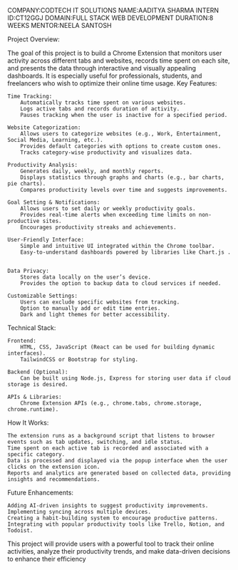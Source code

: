 COMPANY:CODTECH IT SOLUTIONS
NAME:AADITYA SHARMA
INTERN ID:CT12GGJ
DOMAIN:FULL STACK WEB DEVELOPMENT
DURATION:8 WEEKS 
MENTOR:NEELA SANTOSH



Project Overview:

The goal of this project is to build a Chrome Extension that monitors user activity across different tabs and websites, records time spent on each site, and presents the data through interactive and visually appealing dashboards. It is especially useful for professionals, students, and freelancers who wish to optimize their online time usage.
Key Features:

    Time Tracking:
        Automatically tracks time spent on various websites.
        Logs active tabs and records duration of activity.
        Pauses tracking when the user is inactive for a specified period.

    Website Categorization:
        Allows users to categorize websites (e.g., Work, Entertainment, Social Media, Learning, etc.).
        Provides default categories with options to create custom ones.
        Tracks category-wise productivity and visualizes data.

    Productivity Analysis:
        Generates daily, weekly, and monthly reports.
        Displays statistics through graphs and charts (e.g., bar charts, pie charts).
        Compares productivity levels over time and suggests improvements.

    Goal Setting & Notifications:
        Allows users to set daily or weekly productivity goals.
        Provides real-time alerts when exceeding time limits on non-productive sites.
        Encourages productivity streaks and achievements.

    User-Friendly Interface:
        Simple and intuitive UI integrated within the Chrome toolbar.
        Easy-to-understand dashboards powered by libraries like Chart.js .
       

    Data Privacy:
        Stores data locally on the user’s device.
        Provides the option to backup data to cloud services if needed.

    Customizable Settings:
        Users can exclude specific websites from tracking.
        Option to manually add or edit time entries.
        Dark and light themes for better accessibility.

Technical Stack:

    Frontend:
        HTML, CSS, JavaScript (React can be used for building dynamic interfaces).
        TailwindCSS or Bootstrap for styling.

    Backend (Optional):
        Can be built using Node.js, Express for storing user data if cloud storage is desired.

    APIs & Libraries:
        Chrome Extension APIs (e.g., chrome.tabs, chrome.storage, chrome.runtime).
        

How It Works:

    The extension runs as a background script that listens to browser events such as tab updates, switching, and idle status.
    Time spent on each active tab is recorded and associated with a specific category.
    Data is processed and displayed via the popup interface when the user clicks on the extension icon.
    Reports and analytics are generated based on collected data, providing insights and recommendations.

Future Enhancements:

    Adding AI-driven insights to suggest productivity improvements.
    Implementing syncing across multiple devices.
    Creating a habit-building system to encourage productive patterns.
    Integrating with popular productivity tools like Trello, Notion, and Todoist.

This project will provide users with a powerful tool to track their online activities, analyze their productivity trends, and make data-driven decisions to enhance their efficiency
